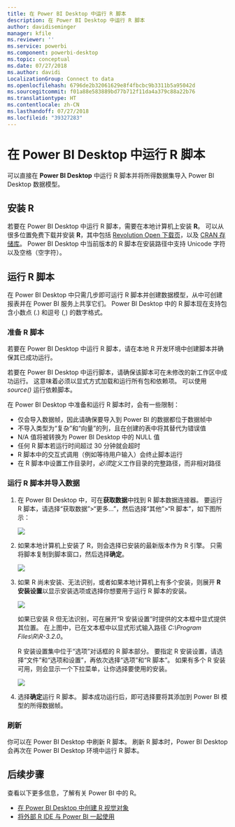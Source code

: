 ```yaml
---
title: 在 Power BI Desktop 中运行 R 脚本
description: 在 Power BI Desktop 中运行 R 脚本
author: davidiseminger
manager: kfile
ms.reviewer: ''
ms.service: powerbi
ms.component: powerbi-desktop
ms.topic: conceptual
ms.date: 07/27/2018
ms.author: davidi
LocalizationGroup: Connect to data
ms.openlocfilehash: 6796de2b32061629e8f4fbcbc9b3311b5a95042d
ms.sourcegitcommit: f01a88e583889bd77b712f11da4a379c88a22b76
ms.translationtype: HT
ms.contentlocale: zh-CN
ms.lasthandoff: 07/27/2018
ms.locfileid: "39327283"
---
```

# <a name="run-r-scripts-in-power-bi-desktop"></a>在 Power BI Desktop 中运行 R 脚本
可以直接在 **Power BI Desktop** 中运行 R 脚本并将所得数据集导入 Power BI Desktop 数据模型。

## <a name="install-r"></a>安装 R
若要在 Power BI Desktop 中运行 R 脚本，需要在本地计算机上安装 **R**。 可以从很多位置免费下载并安装 **R**，其中包括 [Revolution Open 下载页](https://mran.revolutionanalytics.com/download/)，以及 [CRAN 存储库](https://cran.r-project.org/bin/windows/base/)。 Power BI Desktop 中当前版本的 R 脚本在安装路径中支持 Unicode 字符以及空格（空字符）。

## <a name="run-r-scripts"></a>运行 R 脚本
在 Power BI Desktop 中只需几步即可运行 R 脚本并创建数据模型，从中可创建报表并在 Power BI 服务上共享它们。 Power BI Desktop 中的 R 脚本现在支持包含小数点 (.) 和逗号 (,) 的数字格式。

### <a name="prepare-an-r-script"></a>准备 R 脚本
若要在 Power BI Desktop 中运行 R 脚本，请在本地 R 开发环境中创建脚本并确保其已成功运行。

若要在 Power BI Desktop 中运行脚本，请确保该脚本可在未修改的新工作区中成功运行。 这意味着必须以显式方式加载和运行所有包和依赖项。 可以使用 *source()* 运行依赖脚本。

在 Power BI Desktop 中准备和运行 R 脚本时，会有一些限制：

* 仅会导入数据帧，因此请确保要导入到 Power BI 的数据都位于数据帧中
* 不导入类型为“复杂”和“向量”的列，且在创建的表中将其替代为错误值
* N/A 值将被转换为 Power BI Desktop 中的 NULL 值
* 任何 R 脚本若运行时间超过 30 分钟就会超时
* R 脚本中的交互式调用（例如等待用户输入）会终止脚本运行
* 在 R 脚本中设置工作目录时，*必须*定义工作目录的完整路径，而非相对路径

### <a name="run-your-r-script-and-import-data"></a>运行 R 脚本并导入数据
1. 在 Power BI Desktop 中，可在**获取数据**中找到 R 脚本数据连接器。 要运行 R 脚本，请选择“获取数据”&gt;“更多...”，然后选择“其他”&gt;“R 脚本”，如下图所示：
   
   ![](media/desktop-r-scripts/r-scripts-1.png)
2. 如果本地计算机上安装了 R，则会选择已安装的最新版本作为 R 引擎。 只需将脚本复制到脚本窗口，然后选择**确定**。
   
   ![](media/desktop-r-scripts/r-scripts-2.png)
3. 如果 R 尚未安装、无法识别，或者如果本地计算机上有多个安装，则展开 **R 安装设置**以显示安装选项或选择你想要用于运行 R 脚本的安装。
   
   ![](media/desktop-r-scripts/r-scripts-3.png)
   
   如果已安装 R 但无法识别，可在展开“R 安装设置”时提供的文本框中显式提供其位置。 在上图中，已在文本框中以显式形式输入路径 *C:\Program Files\R\R-3.2.0*。
   
   R 安装设置集中位于“选项”对话框的 R 脚本部分。 要指定 R 安装设置，请选择“文件”和“选项和设置”，再依次选择“选项”和“R 脚本”。 如果有多个 R 安装可用，则会显示一个下拉菜单，让你选择要使用的安装。
   
   ![](media/desktop-r-scripts/r-scripts-4.png)
4. 选择**确定**运行 R 脚本。 脚本成功运行后，即可选择要将其添加到 Power BI 模型的所得数据帧。

### <a name="refresh"></a>刷新
你可以在 Power BI Desktop 中刷新 R 脚本。 刷新 R 脚本时，Power BI Desktop 会再次在 Power BI Desktop 环境中运行 R 脚本。

## <a name="next-steps"></a>后续步骤
查看以下更多信息，了解有关 Power BI 中的 R。

* [在 Power BI Desktop 中创建 R 视觉对象](desktop-r-visuals.md)
* [将外部 R IDE 与 Power BI 一起使用](desktop-r-ide.md)

